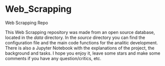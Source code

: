 # Web_Scrapping
Web Scrapping Repo

This Web Scrapping repository was made from an open source database, located in the *data* directory. In the *source* directory you can find the configuration file and the main code functions for the analitic development. There is also a Jupyter Notebook with the explanations of the project, the background and tasks. I hope you enjoy it, leave some stars and make some comments if you have any question/critics, etc.
